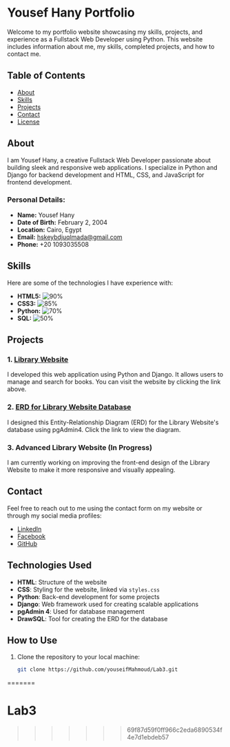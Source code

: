 
# Yousef Hany Portfolio

Welcome to my portfolio website showcasing my skills, projects, and experience as a Fullstack Web Developer using Python. This website includes information about me, my skills, completed projects, and how to contact me.

## Table of Contents

- [About](#about)
- [Skills](#skills)
- [Projects](#projects)
- [Contact](#contact)
- [License](#license)

## About

I am Yousef Hany, a creative Fullstack Web Developer passionate about building sleek and responsive web applications. I specialize in Python and Django for backend development and HTML, CSS, and JavaScript for frontend development.

### Personal Details:
- **Name:** Yousef Hany
- **Date of Birth:** February 2, 2004
- **Location:** Cairo, Egypt
- **Email:** [hskeybdjuqlmada@gmail.com](mailto:hskeybdjuqlmada@gmail.com)
- **Phone:** +20 1093035508

## Skills

Here are some of the technologies I have experience with:

- **HTML5:** ![90%](https://via.placeholder.com/90x10)
- **CSS3:** ![85%](https://via.placeholder.com/85x10)
- **Python:** ![70%](https://via.placeholder.com/70x10)
- **SQL:** ![50%](https://via.placeholder.com/50x10)

## Projects

### 1. [Library Website](https://yousef886.pythonanywhere.com/library/login/)
I developed this web application using Python and Django. It allows users to manage and search for books. You can visit the website by clicking the link above.

### 2. [ERD for Library Website Database](https://drawsql.app/teams/yousef-hany-1/diagrams/project1)
I designed this Entity-Relationship Diagram (ERD) for the Library Website's database using pgAdmin4. Click the link to view the diagram.

### 3. Advanced Library Website (In Progress)
I am currently working on improving the front-end design of the Library Website to make it more responsive and visually appealing.

## Contact

Feel free to reach out to me using the contact form on my website or through my social media profiles:

- [LinkedIn](https://www.linkedin.com/in/yousef-hany-279aa5240/)
- [Facebook](https://www.facebook.com/share/SuSXA5QvyCsrKk9z/?mibextid=qi2Omg)
- [GitHub](https://github.com/youseifMahmoud)

## Technologies Used
- **HTML**: Structure of the website
- **CSS**: Styling for the website, linked via `styles.css`
- **Python**: Back-end development for some projects
- **Django**: Web framework used for creating scalable applications
- **pgAdmin 4**: Used for database management
- **DrawSQL**: Tool for creating the ERD for the database

## How to Use
1. Clone the repository to your local machine:
   ```bash
   git clone https://github.com/youseifMahmoud/Lab3.git
=======
# Lab3
>>>>>>> 69f87d59f0ff966c2eda6890534f4e7d1ebdeb57

